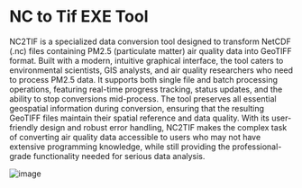 # NC to Tif EXE Tool

NC2TIF is a specialized data conversion tool designed to transform NetCDF (.nc) files containing PM2.5 (particulate matter) air quality data into GeoTIFF format. Built with a modern, intuitive graphical interface, the tool caters to environmental scientists, GIS analysts, and air quality researchers who need to process PM2.5 data. It supports both single file and batch processing operations, featuring real-time progress tracking, status updates, and the ability to stop conversions mid-process. The tool preserves all essential geospatial information during conversion, ensuring that the resulting GeoTIFF files maintain their spatial reference and data quality. With its user-friendly design and robust error handling, NC2TIF makes the complex task of converting air quality data accessible to users who may not have extensive programming knowledge, while still providing the professional-grade functionality needed for serious data analysis.

![image](https://github.com/user-attachments/assets/b2fb6b03-05c2-4c6a-bd3b-b4ab431bd3d3)
